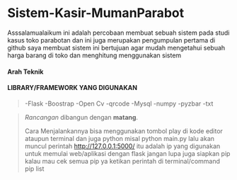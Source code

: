 # Sistem-Kasir-MumanParabot
Asssalamualaikum ini adalah percobaan membuat sebuah sistem pada studi kasus toko parabotan dan ini juga merupakan pengumpulan pertama di github 
saya membuat sistem ini bertujuan agar mudah mengetahui sebuah harga barang di toko dan menghitung menggunakan sistem

<h4>Arah Teknik</h4>

#### LIBRARY/FRAMEWORK YANG DIGUNAKAN

> -Flask
> -Boostrap
> -Open Cv
> -qrcode
> -Mysql
> -numpy
> -pyzbar
> -txt

>  *Rancangan* dibangun dengan **matang**.
>
> Cara Menjalankannya bisa menggunakan tombol play di kode editor ataupun terminal dan juga python <file> misal python main.py
> lalu akan muncul perintah http://127.0.0.1:5000/ itu adalah ip yang digunakan untuk memulai web/aplikasi dengan flask
> jangan lupa juga siapkan pip
> kalau mau cek semua pip ya ketikan perintah di terminal/command pip list

